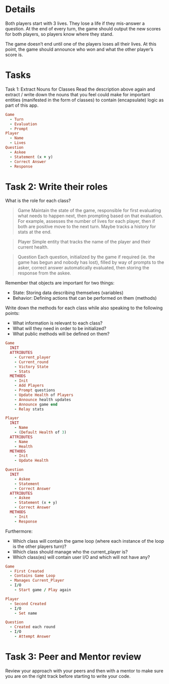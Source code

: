 # Details

Both players start with 3 lives. They lose a life if they mis-answer a question. At the end of every turn, the game should output the new scores for both players, so players know where they stand.

The game doesn’t end until one of the players loses all their lives. At this point, the game should announce who won and what the other player’s score is.

# Tasks

Task 1: Extract Nouns for Classes
Read the description above again and extract / write down the nouns that you feel could make for important entities (manifested in the form of classes) to contain (encapsulate) logic as part of this app.

```rb
Game
  - Turn
  - Evaluation
  - Prompt
Player
  - Name
  - Lives
Question
  - Askee
  - Statement (x + y)
  - Correct Answer
  - Response
```

# Task 2: Write their roles

What is the role for each class?

> Game
> Maintain the state of the game, responsible for first evaluating what needs to happen next, then prompting based on that evaluation. For example, assesses the number of lives for each player, then if both are positive move to the next turn. Maybe tracks a history for stats at the end.

> Player
> Simple entity that tracks the name of the player and their current health.

> Question
> Each question, initialized by the game if required (ie. the game has begun and nobody has lost), filled by way of prompts to the asker, correct answer automatically evaluated, then storing the response from the askee.

Remember that objects are important for two things:

- State: Storing data describing themselves (variables)
- Behavior: Defining actions that can be performed on them (methods)

Write down the methods for each class while also speaking to the following points:

- What information is relevant to each class?
- What will they need in order to be initialized?
- What public methods will be defined on them?

```rb
Game
  INIT
  ATTRIBUTES
    - Current_player
    - Current_round
    - Victory State
    - Stats
  METHODS
    - Init
    - Add Players
    - Prompt questions
    - Update Health of Players
    - Announce health updates
    - Announce game end
    - Relay stats
```

```rb
Player
  INIT
    - Name
    - (Default Health of 3)
  ATTRIBUTES
    - Name
    - Health
  METHODS
    - Init
    - Update Health
```

```rb
Question
  INIT
    - Askee
    - Statement
    - Correct Answer
  ATTRIBUTES
    - Askee
    - Statement (x + y)
    - Correct Answer
  METHODS
    - Init
    - Response
```

Furthermore:

- Which class will contain the game loop (where each instance of the loop is the other players turn)?
- Which class should manage who the current_player is?
- Which class(es) will contain user I/O and which will not have any?

```rb
Game
  - First Created
  - Contains Game Loop
  - Manages Current_Player
  - I/O
    - Start game / Play again
```

```rb
Player
  - Second Created
  - I/O
    - Set name
```

```rb
Question
  - Created each round
  - I/O
    - Attempt Answer
```

# Task 3: Peer and Mentor review

Review your approach with your peers and then with a mentor to make sure you are on the right track before starting to write your code.
